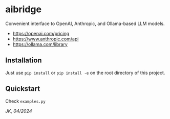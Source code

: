 # aibridge

Convenient interface to OpenAI, Anthropic, and Ollama-based LLM models.

- https://openai.com/pricing
- https://www.anthropic.com/api
- https://ollama.com/library

## Installation

Just use `pip install` or `pip install -e` on the root directory of this project.



## Quickstart
Check `examples.py`

_JK, 04/2024_